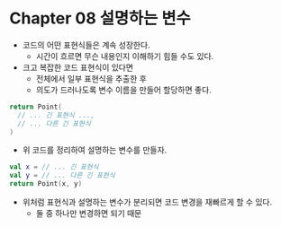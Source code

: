 # Chapter 08 설명하는 변수

- 코드의 어떤 표현식들은 계속 성장한다.
    - 시간이 흐르면 무슨 내용인지 이해하기 힘들 수도 있다.
- 크고 복잡한 코드 표현식이 있다면
    - 전체에서 일부 표현식을 추출한 후
    - 의도가 드러나도록 변수 이름을 만들어 할당하면 좋다.

```kotlin
return Point(
  // ... 긴 표현식 ...,
  // ... 다른 긴 표현식
)
```

- 위 코드를 정리하여 설명하는 변수를 만들자.

```kotlin
val x = // ... 긴 표현식
val y = // ... 다른 긴 표현식
return Point(x, y)
```

- 위처럼 표현식과 설명하는 변수가 분리되면 코드 변경을 재빠르게 할 수 있다.
    - 둘 중 하나만 변경하면 되기 때문
